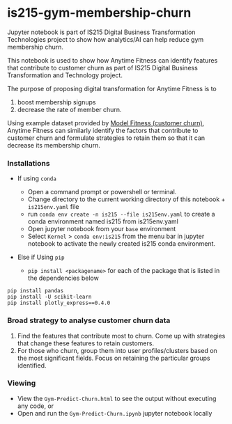 # is215-gym-membership-churn

Jupyter notebook is part of IS215 Digital Business Transformation Technologies project to show how analytics/AI can help reduce gym membership churn.

This notebook is used to show how Anytime Fitness can identify features that contribute to customer churn as part of IS215 Digital Business Transformation and Technology project.

The purpose of proposing digital transformation for Anytime Fitness is to
1. boost membership signups
2. decrease the rate of member churn.

Using example dataset provided by <a href="https://www.kaggle.com/datasets/ellanihill/model-fitness-customer-churn">Model Fitness (customer churn)</a>, Anytime Fitness can similarly identify the factors that contribute to customer churn and formulate strategies to retain them so that it can decrease its membership churn. 

### Installations
- If using `conda`
    - Open a command prompt or powershell or terminal.
    - Change directory to the current working directory of this notebook + `is215env.yaml` file
    - run `conda env create -n is215 --file is215env.yaml` to create a conda environment named is215 from is215env.yaml
    - Open jupyter notebook from your `base` environment
    - Select `Kernel` > `conda env:is215` from the menu bar in jupyter notebook to activate the newly created is215 conda environment.

- Else if Using `pip`
    - `pip install <packagename>` for each of the package that is listed in the dependencies below
```
pip install pandas
pip install -U scikit-learn
pip install plotly_express==0.4.0
```

### Broad strategy to analyse customer churn data
1. Find the features that contribute most to churn. Come up with strategies that change these features to retain customers.
2. For those who churn, group them into user profiles/clusters based on the most significant fields. Focus on retaining the particular groups identified.

### Viewing
- View the `Gym-Predict-Churn.html` to see the output without executing any code, or
- Open and run the `Gym-Predict-Churn.ipynb` jupyter notebook locally
